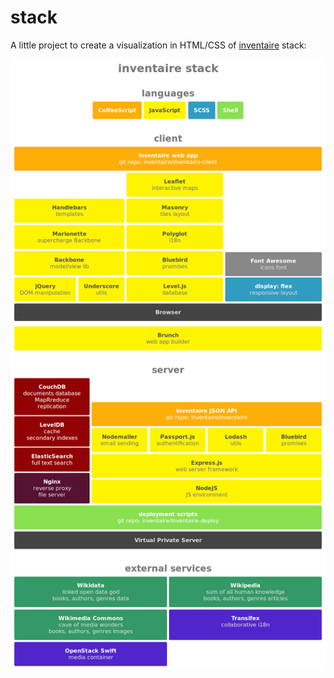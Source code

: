 # stack

A little project to create a visualization in HTML/CSS of [inventaire](https://github.com/inventaire/inventaire) stack:

[![stack](https://raw.githubusercontent.com/inventaire/stack/master/snapshots/stack.png)](https://inventaire.github.io/stack)
